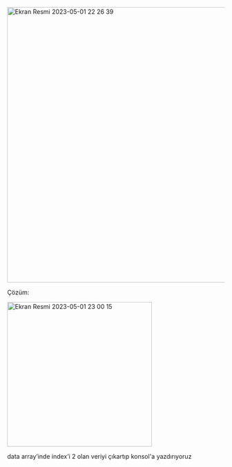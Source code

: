 <img width="638" alt="Ekran Resmi 2023-05-01 22 26 39" src="https://user-images.githubusercontent.com/96841321/235515823-444a4e06-5caf-4050-a4ef-5524de6f6528.png">


Çözüm:

 <img width="335" alt="Ekran Resmi 2023-05-01 23 00 15" src="https://user-images.githubusercontent.com/96841321/235521087-7ad06a5e-a9fa-4cb9-b62f-7ee8898a2b98.png">

data array’inde index’i 2 olan veriyi çıkartıp konsol'a yazdırıyoruz
